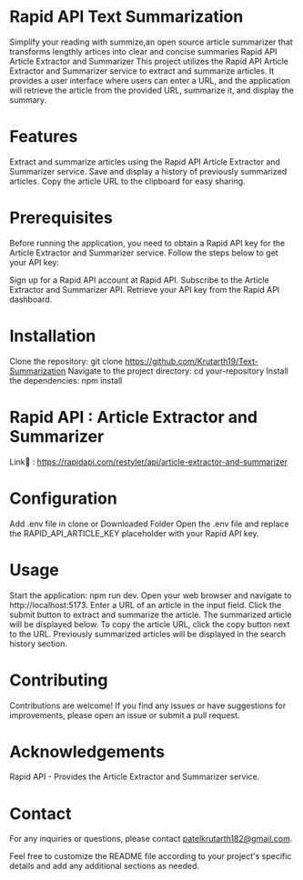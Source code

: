 # Rapid API Text Summarization

Simplify your reading with summize,an open source article summarizer that transforms lengthly artices into clear and concise summaries
Rapid API Article Extractor and Summarizer
This project utilizes the Rapid API Article Extractor and Summarizer service to extract and summarize articles. It provides a user interface where users can enter a URL, and the application will retrieve the article from the provided URL, summarize it, and display the summary.

# Features
Extract and summarize articles using the Rapid API Article Extractor and Summarizer service.
Save and display a history of previously summarized articles.
Copy the article URL to the clipboard for easy sharing.

# Prerequisites
Before running the application, you need to obtain a Rapid API key for the Article Extractor and Summarizer service. Follow the steps below to get your API key:

Sign up for a Rapid API account at Rapid API.
Subscribe to the Article Extractor and Summarizer API.
Retrieve your API key from the Rapid API dashboard.

# Installation
Clone the repository: git clone https://github.com/Krutarth19/Text-Summarization
Navigate to the project directory: cd your-repository
Install the dependencies: npm install

# Rapid API : Article Extractor and Summarizer
Link🔗 : https://rapidapi.com/restyler/api/article-extractor-and-summarizer

# Configuration
Add .env file in clone or Downloaded Folder
Open the .env file and replace the RAPID_API_ARTICLE_KEY placeholder with your Rapid API key.

# Usage
Start the application: npm run dev.
Open your web browser and navigate to http://localhost:5173.
Enter a URL of an article in the input field.
Click the submit button to extract and summarize the article.
The summarized article will be displayed below.
To copy the article URL, click the copy button next to the URL.
Previously summarized articles will be displayed in the search history section.

# Contributing
Contributions are welcome! If you find any issues or have suggestions for improvements, please open an issue or submit a pull request.

# Acknowledgements
Rapid API - Provides the Article Extractor and Summarizer service.

# Contact
For any inquiries or questions, please contact patelkrutarth182@gmail.com.

Feel free to customize the README file according to your project's specific details and add any additional sections as needed.





